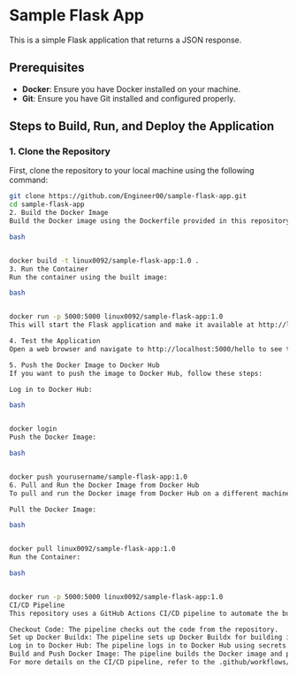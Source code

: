 # Sample Flask App

This is a simple Flask application that returns a JSON response.

## Prerequisites

- **Docker**: Ensure you have Docker installed on your machine.
- **Git**: Ensure you have Git installed and configured properly.

## Steps to Build, Run, and Deploy the Application

### 1. Clone the Repository

First, clone the repository to your local machine using the following command:

```bash
git clone https://github.com/Engineer00/sample-flask-app.git
cd sample-flask-app
2. Build the Docker Image
Build the Docker image using the Dockerfile provided in this repository:

bash


docker build -t linux0092/sample-flask-app:1.0 .
3. Run the Container
Run the container using the built image:

bash


docker run -p 5000:5000 linux0092/sample-flask-app:1.0
This will start the Flask application and make it available at http://localhost:5000.

4. Test the Application
Open a web browser and navigate to http://localhost:5000/hello to see the application in action.

5. Push the Docker Image to Docker Hub
If you want to push the image to Docker Hub, follow these steps:

Log in to Docker Hub:

bash


docker login
Push the Docker Image:

bash


docker push yourusername/sample-flask-app:1.0
6. Pull and Run the Docker Image from Docker Hub
To pull and run the Docker image from Docker Hub on a different machine or after removing the local image:

Pull the Docker Image:

bash


docker pull linux0092/sample-flask-app:1.0
Run the Container:

bash


docker run -p 5000:5000 linux0092/sample-flask-app:1.0
CI/CD Pipeline
This repository uses a GitHub Actions CI/CD pipeline to automate the build, tag, and push processes. Here are the key steps that the pipeline performs:

Checkout Code: The pipeline checks out the code from the repository.
Set up Docker Buildx: The pipeline sets up Docker Buildx for building images.
Log in to Docker Hub: The pipeline logs in to Docker Hub using secrets.
Build and Push Docker Image: The pipeline builds the Docker image and pushes it to Docker Hub.
For more details on the CI/CD pipeline, refer to the .github/workflows/ci-cd-pipeline.yml file.
